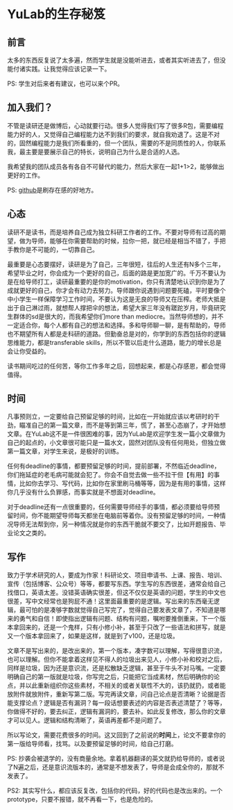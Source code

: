 # YuLab的生存秘笈

## 前言

太多的东西反复说了太多遍，然而学生就是没能听进去，或者其实听进去了，但没能付诸实践。让我觉得应该记录一下。

PS: 学生对后来者有建议，也可以来个PR。

## 加入我们？

不管是读研还是做博后，心动就要行动。很多人觉得我们写了很多R包，需要编程能力好的人，又觉得自己编程能力达不到我们的要求，就自我劝退了。这是不对的，固然编程能力是我们所看重的，但一个团队，需要的不是同质性的人，你联系我，最主要是要展示自己的特长，说明自己为什么是合适的人选。

我希望我的团队成员各有各自不可替代的能力，然后大家在一起1+1>2，能够做出更好的工作。

PS: [github](https://github.com/YuLab-SMU)是刷存在感的好地方。


## 心态

读研不是读书，而是培养自己成为独立科研工作者的工作。不要对导师有过高的期望，做为导师，能够在你需要帮助的时候，拉你一把，就已经是相当不错了，手把手教你是不可能的，一切靠自己。

最重要是心态要摆好，读研是为了自己，三年很短，往后的人生还有N多个三年，希望毕业之时，你会成为一个更好的自己，后面的路是更加宽广的。千万不要认为是在给导师打工，读研最重要的是你的motivation，你只有清楚地认识到你是为了成就更好的自己，你才会有动力去努力。导师跟你说遇到问题要死磕，平时要像个中小学生一样保障学习工作时间，不要认为这是无良的导师又在压榨。老师大抵是出于自己淋过雨，就想帮人撑把伞的想法，希望大家三年没有蹉跎岁月，毕竟研究生群体的sd是很大的，而我希望你们more than mediocre。当然导师想的，并不一定适合你，每个人都有自己的想法和选择。多和导师聊一聊，是有帮助的，导师也不期望所有人都是走科研的道路。但勤奋总是对的，你学到的东西包括你的逻辑思维能力，都是transferable skills，所以不管以后走什么道路，能力的增长总是会让你受益的。

读书期间吃过的任何苦，等你工作多年之后，回想起来，都是心存感恩，都会觉得值得。

## 时间

凡事预则立，一定要给自己预留足够的时间，比如在一开始就应该以考研时的干劲，瞄准自己的第一篇文章，而不是等到第三年，慌了，甚至心态崩了，才开始想文章。在YuLab这不是一件很困难的事，因为YuLab是欢迎学生发一篇小文章做为自己的起点的，小文章很可能只是一篇水文，固然对团队没有任何用处，但独立做第一篇文章，对学生来说，是极好的训练。

任何有deadline的事情，都要预留足够的时间，提前部署，不然临近deadline，你们拖延症的老毛病可能就会犯了。你会不自觉去做一些不拉干但【有用】的事情，比如你去学习、写代码，比如你在家里刷马桶等等，因为是有用的事情，这样你几乎没有什么负罪感，而事实就是不想面对deadline。

对于deadline还有一点很重要的，任何需要导师经手的事情，都必须要给导师预留时间，你不能期望导师每天都坐在电脑前等着你。没有预留足够的时间，一种情况导师无法帮到你，另一种情况就是你的东西干脆就不要交了，比如开题报告、毕业论文之类的。


## 写作

致力于学术研究的人，要成为作家！科研论文、项目申请书、上课、报告、培训、宣传（包括博客、公众号）等等，都要写东西。学生写的东西很差，通常会给自己找借口，英语太差。没错英语确实很差，但这不仅仅是英语的问题，学生的中文也很差，写中文经常也是狗屁不通！这里面最重要的是逻辑。写出来的东西毫无逻辑，最可怕的是凑够字数就觉得自己写完了，觉得自己要发表文章了，不知道是哪来的勇气和自信！即使指出逻辑有问题、结构有问题，嘱咐要推倒重来，下一个版本拿回来的，还是一个鬼样，只有小修小补，甚至于只改了一些语法和拼写，就是又一个版本拿回来了，如果是这样，就是到了v100，还是垃圾。

文章不是写出来的，是改出来的，第一个版本，凑字数可以理解，写得很意识流，也可以理解。但你不能拿着这样见不得人的垃圾出来见人，小修小补和校对之后，同样是垃圾，因为还是意识流，还是松散缺乏逻辑，甚至于牛头不对马嘴。一定要明确自己的第一版就是垃圾，你写完之后，只能把它当成素材，然后明确你的论点，并以此重新组织你这些素材，不相关的或者关联性不大的，该扔就扔，或者能放附件就放附件，重新写第二版。写完再读文章，问自己论点是否清晰？论据是否能支撑论点？逻辑是否有漏洞？每一段话想要表述的内容是否表述清楚了？等等，你做得不好的，要去纠正，逻辑有漏洞的，要去补。如此反复修改，那么你的文章才可以见人。逻辑和结构清晰了，英语再差都不是问题了。


所以写论文，需要花费很多的时间。这又回到了之前说的**时间**上，论文不要拿你的第一版给导师看，找骂。以及要预留足够的时间，给自己打磨。

PS: 抄袭会被退学的，没有商量余地。拿着机器翻译的英文就扔给导师的，或者说了N遍之后，还是意识流版本的，通常是不想发表了，导师是会成全你的，那就不发表了。


PS2: 其实写什么，都应该反复改，包括你的代码，好的代码也是改出来的。一个prototype，只要不报错，就不再看一下，也是危险的。
